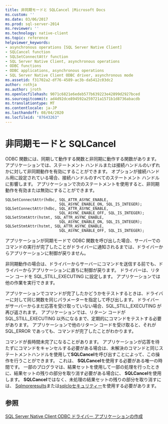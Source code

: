 ```yaml
---
title: 非同期モードと SQLCancel |Microsoft Docs
ms.custom: ''
ms.date: 03/06/2017
ms.prod: sql-server-2014
ms.reviewer: ''
ms.technology: native-client
ms.topic: reference
helpviewer_keywords:
- asynchronous operations [SQL Server Native Client]
- SQLCancel function
- SQLSetConnectAttr function
- SQL Server Native Client, asynchronous operations
- ODBC functions
- ODBC applications, asynchronous operations
- SQL Server Native Client ODBC driver, asynchronous mode
ms.assetid: f31702a2-df76-4589-ac3b-da5412c03dc2
author: rothja
ms.author: jroth
ms.openlocfilehash: 9071c6821e6edeb577b639223e42899d2927bced
ms.sourcegitcommit: ad4d92dce894592a259721a1571b1d8736abacdb
ms.translationtype: MT
ms.contentlocale: ja-JP
ms.lasthandoff: 08/04/2020
ms.locfileid: "87643263"
---
```

# <a name="asynchronous-mode-and-sqlcancel"></a>非同期モードと SQLCancel
  ODBC 関数には、同期して動作する関数と非同期に動作する関数があります。 アプリケーションでは、ステートメント ハンドルまたは接続ハンドルのいずれかに対して非同期動作を有効にすることができます。 オプションが接続ハンドル用に設定されている場合、接続ハンドルのすべてのステートメント ハンドルに影響します。 アプリケーションで次のステートメントを使用すると、非同期動作を有効または無効にすることができます。  
  
```  
SQLSetConnectAttr(hdbc, SQL_ATTR_ASYNC_ENABLE,  
                        SQL_ASYNC_ENABLE_ON, SQL_IS_INTEGER);  
SQLSetConnectAttr(hdbc, SQL_ATTR_ASYNC_ENABLE,  
                        SQL_ASYNC_ENABLE_OFF, SQL_IS_INTEGER);  
SQLSetStmtAttr(hstmt, SQL_ATTR_ASYNC_ENABLE,  
                        SQL_ASYNC_ENABLE_ON, SQL_IS_INTEGER);  
SQLSetStmtAttr(hstmt, SQL_ATTR_ASYNC_ENABLE,  
                        SQL_ASYNC_ENABLE_OFF, SQL_IS_INTEGER);  
```  
  
 アプリケーションが同期モードで ODBC 関数を呼び出した場合、サーバーでのコマンドの実行が完了したことがドライバーに通知されるまでは、ドライバーからアプリケーションに制御が戻りません。  
  
 非同期動作の場合は、ドライバーからサーバーにコマンドを送信する前でも、ドライバーからアプリケーションに直ちに制御が戻ります。 ドライバーは、リターン コードを SQL_STILL_EXECUTING に設定します。 アプリケーションでは他の作業を実行できます。  
  
 アプリケーションでコマンドが完了したかどうかをテストするときは、ドライバーに対して同じ関数を同じパラメーターを指定して呼び出します。 ドライバーがサーバーからまだ応答を受け取っていない場合、SQL_STILL_EXECUTING が再び返されます。 アプリケーションでは、リターン コードが SQL_STILL_EXECUTING 以外になるまで、定期的にコマンドをテストする必要があります。 アプリケーションで他のリターン コードを受け取ると、それが SQL_ERROR であっても、コマンドが完了したことがわかります。  
  
 コマンドが長時間未完了になることがあります。 アプリケーションが応答を待たずにコマンドをキャンセルする必要がある場合は、未解決のコマンドと同じステートメントハンドルを使用して**SQLCancel**を呼び出すことによって、この操作を行うことができます。 これは、 **SQLCancel**を使用する必要がある唯一の時間です。 一部のプログラマは、結果セットを使用して一部の処理を行ったときに、結果セットの残りの部分を取り消す必要がある場合に、 **SQLCancel**を使用します。 **SQLCancel**ではなく、未処理の結果セットの残りの部分を取り消すには、 [Sqlmoreresults](../../native-client-odbc-api/sqlmoreresults.md)または[sqlcloセキュリティー](../../native-client-odbc-api/sqlclosecursor.md)を使用する必要があります。  
  
## <a name="see-also"></a>参照  
 [SQL Server Native Client ODBC ドライバー アプリケーションの作成](creating-a-driver-application.md)  
  
  
